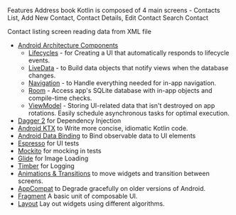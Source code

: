 
 Features
Address book  Kotlin is composed of 4 main screens - Contacts List, Add New Contact, Contact Details, Edit Contact Search Contact

Contact listing screen reading data from XML file


* [Android Architecture Components][arch]
  * [Lifecycles][lifecycle] - for Creating a UI that automatically responds to lifecycle events.
  * [LiveData][liveData] - to Build data objects that notify views when the  database changes.
  * [Navigation][navigation] - to Handle everything needed for in-app navigation.
  * [Room][room] - Access app's SQLite database with in-app objects and compile-time checks.
  * [ViewModel][viewmodel] - Storing UI-related data that isn't destroyed on app rotations. Easily schedule asynchronous tasks for optimal execution.
* [Dagger 2][dagger2] for Dependency Injection
* [Android KTX][Android KTX] to Write more concise, idiomatic Kotlin code.
* [Android Data Binding][data-binding] to Bind observable data to UI elements
* [Espresso][espresso] for UI tests
* [Mockito][mockito] for mocking in tests
* [Glide][glide] for Image Loading
* [Timber][timber] for Logging
* [Animations & Transitions][animation] to move widgets and transition between screens.
* [AppCompat][AppCompat] to Degrade gracefully on older versions of Android.
* [Fragment][fragment] A basic unit of composable UI.
* [Layout][layout] Lay out widgets using different algorithms.


[AppCompat]: https://developer.android.com/topic/libraries/support-library/packages#v7-appcompat
[Android KTX]: https://developer.android.com/kotlin/ktx
[arch]: https://developer.android.com/arch
[data-binding]: https://developer.android.com/topic/libraries/data-binding/index.html
[dagger2]: https://google.github.io/dagger
[glide]: https://github.com/bumptech/glide
[timber]: https://github.com/JakeWharton/timber
[lifecycle]: https://developer.android.com/topic/libraries/architecture/lifecycle
[liveData]: https://developer.android.com/topic/libraries/architecture/livedata
[navigation]: https://developer.android.com/topic/libraries/architecture/navigation/
[room]: https://developer.android.com/topic/libraries/architecture/room
[viewmodel]: https://developer.android.com/topic/libraries/architecture/viewmodel
[animation]: https://developer.android.com/training/animation/
[fragment]: https://developer.android.com/guide/components/fragments
[layout]: https://developer.android.com/guide/topics/ui/declaring-layout
[espresso]: https://google.github.io/android-testing-support-library/docs/espresso/
[mockito]: http://site.mockito.org
